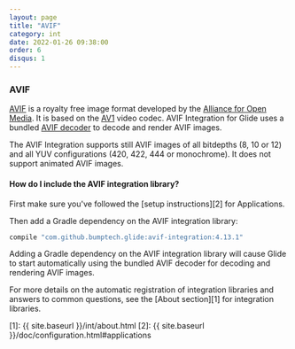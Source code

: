 ```yaml
---
layout: page
title: "AVIF"
category: int
date: 2022-01-26 09:38:00
order: 6
disqus: 1
---
```


### AVIF

[AVIF](https://developer.android.com/about/versions/12/features#avif) is a royalty free image format developed by the [Alliance for Open Media](http://aomedia.org). It is based on the [AV1](https://en.wikipedia.org/wiki/AV1) video codec. AVIF Integration for Glide uses a bundled [AVIF decoder](https://github.com/AOMediaCodec/libavif) to decode and render AVIF images.

The AVIF Integration supports still AVIF images of all bitdepths (8, 10 or 12) and all YUV configurations (420, 422, 444 or monochrome). It does not support animated AVIF images.


#### How do I include the AVIF integration library?
First make sure you've followed the [setup instructions][2] for Applications.

Then add a Gradle dependency on the AVIF integration library:

```groovy
compile "com.github.bumptech.glide:avif-integration:4.13.1"
```

Adding a Gradle dependency on the AVIF integration library will cause Glide to start automatically using the bundled AVIF decoder for decoding and rendering AVIF images.

For more details on the automatic registration of integration libraries and answers to common questions, see the [About section][1] for integration libraries.

[1]: {{ site.baseurl }}/int/about.html
[2]: {{ site.baseurl }}/doc/configuration.html#applications
